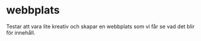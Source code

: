 # webbplats
Testar att vara lite kreativ och skapar en webbplats som vi får se vad det blir för innehåll.
